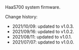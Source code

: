 HaaS700 system firmware.

Change history:
- 2021/10/09: updated to v1.0.3.
- 2021/09/16: updated to v1.0.2.
- 2021/08/11: updated to v1.0.1.
- 2021/07/07: updated to v1.0.0.

